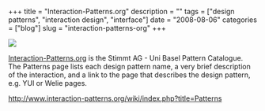 +++
title = "Interaction-Patterns.org"
description = ""
tags = ["design patterns", "interaction design", "interface"]
date = "2008-08-06"
categories = ["blog"]
slug = "interaction-patterns-org"
+++



  <div class="notebook-screenshot"><a href="http://www.interaction-patterns.org/wiki/index.php?title=Patterns"><img src="//konigi.com/media/bluga/wt4899f56695d28.jpg"/></a></div><p><a href="http://www.interaction-patterns.org/wiki/index.php?title=Patterns">Interaction-Patterns.org</a> is the Stimmt AG - Uni Basel Pattern Catalogue. The Patterns page lists each design pattern name, a very brief description of the interaction, and a link to the page that describes the design pattern, e.g. YUI or Welie pages.</p>
    
  <a href="http://www.interaction-patterns.org/wiki/index.php?title=Patterns">http://www.interaction-patterns.org/wiki/index.php?title=Patterns</a>
